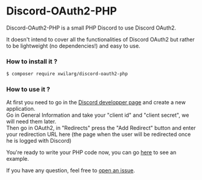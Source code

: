# Discord-OAuth2-PHP

Discord-OAuth2-PHP is a small PHP Discord to use Discord OAuth2.

It doesn't intend to cover all the functionalities of Discord OAuth2 but rather to be lightweight (no dependencies!) and easy to use.<br/>

### How to install it ?
```bash
$ composer require xwilarg/discord-oauth2-php
```

### How to use it ?
At first you need to go in the [Discord developper page](https://discordapp.com/developers/applications/) and create a new application.<br/>
Go in General Information and take your "client id" and "client secret", we will need them later.<br/>
Then go in OAuth2, in "Redirects" press the "Add Redirect" button and enter your redirection URL here (the page when the user will be redirected once he is logged with Discord)

You're ready to write your PHP code now, you can go [here](/sample/index.php) to see an example.

If you have any question, feel free to [open an issue](https://github.com/Xwilarg/Discord-OAuth2-PHP/issues).
